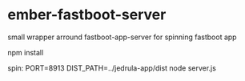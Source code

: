 # ember-fastboot-server
small wrapper arround fastboot-app-server for spinning fastboot app

npm install

spin: 
PORT=8913 DIST_PATH=../jedrula-app/dist node server.js 

